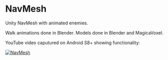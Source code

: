 # NavMesh

Unity NavMesh with animated enemies.

Walk animations done in Blender. Models done in Blender and MagicaVoxel.

YouTube video caputured on Android  S8+ showing functionality:

[![NavMesh](https://github.com/GunnarKarlsson/NavMesh/raw/master/ss1.png)](https://youtu.be/9lIY3JfVzbk)

